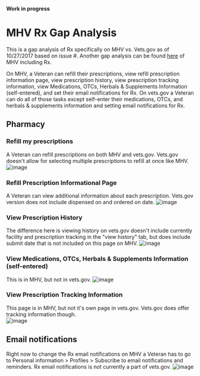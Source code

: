**Work in progress**

# MHV Rx Gap Analysis
This is a gap analysis of Rx specifically on MHV vs. Vets.gov as of 10/27/2017 based on issue #. Another gap analysis can be found [here](https://github.com/department-of-veterans-affairs/vets.gov-team/blob/master/Products/Health%20care/RX%20Refills/Gap%20Analysis.md) of MHV including Rx. 

On MHV, a Veteran can refill their prescriptions, view refill prescription information page, view prescription history, view prescription tracking information, view Medications, OTCs, Herbals & Supplements Information (self-entered), and set their email notifications for Rx. On vets.gov a Veteran can do all of those tasks except self-enter their medications, OTCs, and herbals & supplements information and setting email notifications for Rx. 

## Pharmacy

### Refill my prescriptions
A Veteran can refill prescriptions on both MHV and vets.gov. Vets.gov doesn't allow for selecting multiple prescriptions to refill at once like MHV. 
![image](https://cloud.githubusercontent.com/assets/25392602/24380472/6291714e-1300-11e7-91e7-f6480c5f1f35.png)

### Refill Prescription Informational Page
A Veteran can view additional information about each prescription. Vets.gov version does not include dispensed on and ordered on date. 
![image](https://cloud.githubusercontent.com/assets/25392602/24380556/d537d53a-1300-11e7-8770-c78044db0622.png)

### View Prescription History
The difference here is viewing history on vets.gov doesn't include currently facility and prescription tracking in the "view history" tab, but does include submit date that is not included on this page on MHV.
![image](https://cloud.githubusercontent.com/assets/25392602/24380509/8929ac2c-1300-11e7-9be8-1c8fdec1bf53.png)

### View Medications, OTCs, Herbals & Supplements Information (self-entered)
This is in MHV, but not in vets.gov.
![image](https://cloud.githubusercontent.com/assets/25392602/24380531/b5ab7366-1300-11e7-95a2-18f40c286a7d.png)

### View Prescription Tracking Information
This page is in MHV, but not it's own page in vets.gov. Vets.gov does offer tracking information though.  
![image](https://cloud.githubusercontent.com/assets/25392602/24380453/372c3e76-1300-11e7-8e39-ccb3c0996fa3.png)

## Email notifications
Right now to change the Rx email notifications on MHV a Veteran has to go to Personal information > Profiles > Subscribe to email notifications and reminders. Rx email notifications is not currently a part of vets.gov. 
![image](https://cloud.githubusercontent.com/assets/25392602/24380656/5c1ea02e-1301-11e7-9bf5-e74f017e0835.png)
